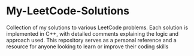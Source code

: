 # My-LeetCode-Solutions
Collection of my solutions to various LeetCode problems. Each solution is implemented in C++, with detailed comments explaining the logic and approach used. This repository serves as a personal reference and a resource for anyone looking to learn or improve their coding skills
